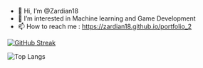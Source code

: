 - 👋 Hi, I’m @Zardian18
- 👀 I’m interested in Machine learning and Game Development
- 📫 How to reach me : https://zardian18.github.io/portfolio_2

<!---
Zardian18/Zardian18 is a ✨ special ✨ repository because its `README.md` (this file) appears on your GitHub profile.
You can click the Preview link to take a look at your changes.
--->
[![GitHub Streak](https://streak-stats.demolab.com?user=Zardian18&theme=radical&hide_border=true&date_format=j%20M%5B%20Y%5D)](https://git.io/streak-stats)
<br>

![Top Langs](https://github-readme-stats.vercel.app/api/top-langs/?username=Zardian18&theme=radical&hide_border=true&langs_count=6)
